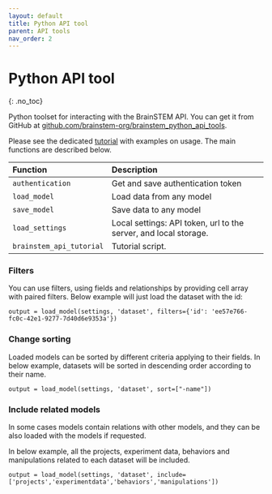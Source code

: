 ```yaml
---
layout: default
title: Python API tool
parent: API tools
nav_order: 2
---
```

# Python API tool
{: .no_toc}

Python toolset for interacting with the BrainSTEM API. You can get it from GitHub at [github.com/brainstem-org/brainstem_python_api_tools](https://github.com/brainstem-org/brainstem_python_api_tools).

Please see the dedicated [tutorial]({{"/tutorials/python-api-tool/"|absolute_url}}) with examples on usage. The main functions are described below.

| Function        | Description  |
|:-------------|:-------------|
| `authentication` | Get and save authentication token |
| `load_model` | Load data from any model |
| `save_model` | Save data to any model |
| `load_settings` | Local settings: API token, url to the server, and local storage. |
| `brainstem_api_tutorial` | Tutorial script. |


### Filters
You can use filters, using fields and relationships by providing cell array with paired filters. Below example will just load the dataset with the id:

```
output = load_model(settings, 'dataset', filters={'id': 'ee57e766-fc0c-42e1-9277-7d40d6e9353a'})
```

### Change sorting
Loaded models can be sorted by different criteria applying to their fields. In below example, datasets will be sorted in descending order according to their name.

```
output = load_model(settings, 'dataset', sort=["-name"])
```

### Include related models

In some cases models contain relations with other models, and they can be also loaded with the models if requested. 

In below example, all the projects, experiment data, behaviors and manipulations related to each dataset will be included.

```
output = load_model(settings, 'dataset', include=['projects','experimentdata','behaviors','manipulations'])
```

